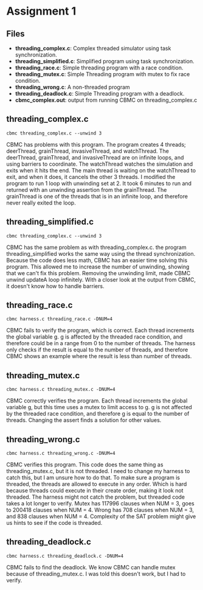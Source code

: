 # Assignment 1

## Files
- **threading_complex.c**: Complex threaded simulator using task synchronization.
- **threading_simplified.c**:  Simplified program using task synchronization.
- **threading_race.c**: Simple threading program with a race condition.
- **threading_mutex.c**: Simple Threading program with mutex to fix race condition.
- **threading_wrong.c**: A non-threaded program
- **threading_deadlock.c**: Simple Threading program with a deadlock.
- **cbmc_complex.out**: output from running CBMC on threading_complex.c


## threading_complex.c
    cbmc threading_complex.c --unwind 3
CBMC has problems with this program. The program creates 4 threads; deerThread, grainThread, invasiveThread, and watchThread. The deerThread, grainThread, and invasiveThread are on infinite loops, and using barriers to coordinate. The watchThread watches the simulation and exits when it hits the end. The main thread is waiting on the watchThread to exit, and when it does, it cancels the other 3 threads. I modified the program to run 1 loop with unwinding set at 2. It took 6 minutes to run and returned with an unwinding assertion from the grainThread. The grainThread is one of the threads that is in an infinite loop, and therefore never really exited the loop.

## threading_simplified.c
    cbmc threading_complex.c --unwind 3
CBMC has the same problem as with threading_complex.c. the program threading_simplified works the same way using the thread synchronization. Because the code does less math, CBMC has an easier time solving this program. This allowed me to increase the number of unwinding, showing that we can't fix this problem. Removing the unwinding limit, made CBMC unwind updateA loop infinitely. With a closer look at the output from CBMC, it doesn't know how to handle barriers. 

## threading_race.c
    cbmc harness.c threading_race.c -DNUM=4
CBMC fails to verify the program, which is correct.  Each thread increments the global variable g.  g is affected by the threaded race condition, and therefore could be in a range from 0 to the number of threads. The harness only checks if the result is equal to the number of threads, and therefore CBMC shows an example where the result is less than number of threads. 

## threading_mutex.c
    cbmc harness.c threading_mutex.c -DNUM=4
CBMC correctly verifies the program.  Each thread increments the global variable g, but this time uses a mutex to limit access to g.  g is not affected by the threaded race condition, and therefore g is equal to the number of threads. Changing the assert finds a solution for other values.

## threading_wrong.c
    cbmc harness.c threading_wrong.c -DNUM=4
CBMC verifies this program. This code does the same thing as threading_mutex.c, but it is not threaded. I need to change my harness to catch this, but I am unsure how to do that. To make sure a program is threaded, the threads are allowed to execute in any order. Which is hard because threads could execute in their create order, making it look not threaded. The harness might not catch the problem, but threaded code takes a lot longer to verify. Mutex has 117996 clauses when NUM = 3, goes to 200418 clauses when NUM = 4. Wrong has 708 clauses when NUM = 3, and 838 clauses when NUM = 4. Complexity of the SAT problem might give us hints to see if the code is threaded. 

## threading_deadlock.c
    cbmc harness.c threading_deadlock.c -DNUM=4
CBMC fails to find the deadlock. We know CBMC can handle mutex because of threading_mutex.c. I was told this doesn't work, but I had to verify.

